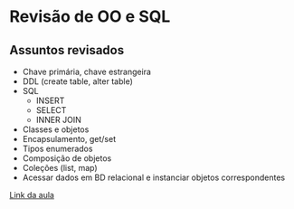# Revisão de OO e SQL

## Assuntos revisados
- Chave primária, chave estrangeira
- DDL (create table, alter table)
- SQL
  - INSERT
  - SELECT
  - INNER JOIN
- Classes e objetos
- Encapsulamento, get/set
- Tipos enumerados
- Composição de objetos
- Coleções (list, map)
- Acessar dados em BD relacional e instanciar objetos correspondentes

[Link da aula](https://www.youtube.com/watch?v=xC_yKw3MYX4&t=1562s)